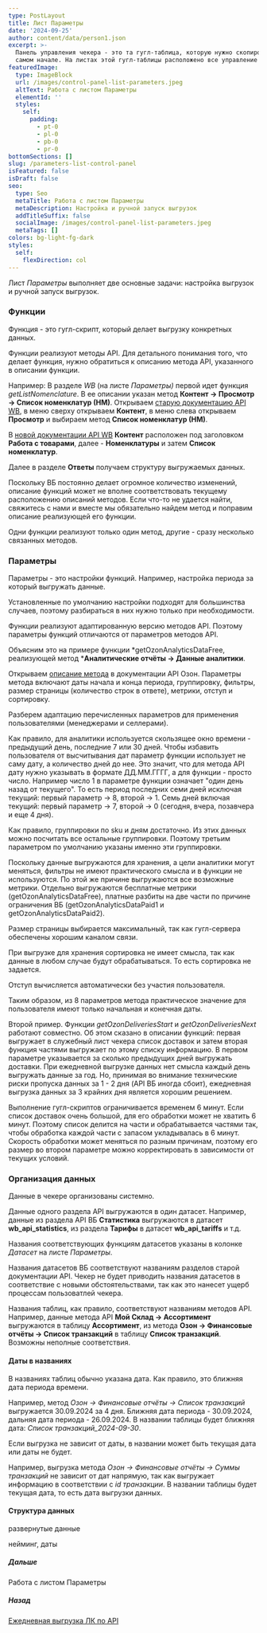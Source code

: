 ```yaml
---
type: PostLayout
title: Лист Параметры
date: '2024-09-25'
author: content/data/person1.json
excerpt: >-
  Панель управления чекера - это та гугл-таблица, которую нужно скопировать в
  самом начале. На листах этой гугл-таблицы расположено все управление чекером →
featuredImage:
  type: ImageBlock
  url: /images/control-panel-list-parameters.jpeg
  altText: Работа с листом Параметры
  elementId: ''
  styles:
    self:
      padding:
        - pt-0
        - pl-0
        - pb-0
        - pr-0
bottomSections: []
slug: /parameters-list-control-panel
isFeatured: false
isDraft: false
seo:
  type: Seo
  metaTitle: Работа с листом Параметры
  metaDescription: Настройка и ручной запуск выгрузок
  addTitleSuffix: false
  socialImage: /images/control-panel-list-parameters.jpeg
  metaTags: []
colors: bg-light-fg-dark
styles:
  self:
    flexDirection: col
---
```

Лист *Параметры* выполняет две основные задачи: настройка выгрузок и ручной запуск выгрузок.

### Функции

Функция - это гугл-скрипт, который делает выгрузку конкретных данных.

Функции реализуют методы API. Для детального понимания того, что делает функция, нужно обратиться к описанию метода API, указанного в описании функции.

Например: В разделе *WB* (на листе *Параметры)* первой идет функция *getListNomenclature*. В ее описании указан метод **Контент → Просмотр → Список номенклатур (НМ)**. Открываем [старую документацию API WB](https://openapi.wildberries.ru/), в меню сверху открываем **Контент**, в меню слева открываем **Просмотр** и выбираем метод **Список номенклатур (НМ)**.

В [новой документации API WB](https://dev.wildberries.ru/) **Контент** расположен под заголовком **Работа с товарами**, далее - **Номенклатуры** и затем **Список номенклатур**.

Далее в разделе **Ответы** получаем структуру выгружаемых данных.

Поскольку ВБ постоянно делает огромное количество изменений, описание функций может не вполне соответствовать текущему расположению описаний методов. Если что-то не удается найти, свяжитесь с нами и вместе мы обязательно найдем метод и поправим описание реализующей его функции.

Одни функции реализуют только один метод, другие - сразу несколько связанных методов.

### Параметры

Параметры - это настройки функций. Например, настройка периода за который выгружать данные.

Установленные по умолчанию настройки подходят для большинства случаев, поэтому разбираться в них нужно только при необходимости.

Функции реализуют адаптированную версию методов API. Поэтому параметры функций отличаются от параметров методов API.

Объясним это на примере функции *getOzonAnalyticsDataFree, реализующей метод ***Аналитические отчёты → Данные аналитики**.

Открываем [описание метода](https://docs.ozon.ru/api/seller/#operation/AnalyticsAPI_AnalyticsGetData) в документации API Озон. Параметры метода включают даты начала и конца периода, группировку, фильтры, размер страницы (количество строк в ответе), метрики, отступ и сортировку.

Разберем адаптацию перечисленных параметров для применения пользователями (менеджерами и селлерами).

Как правило, для аналитики используется скользящее окно времени - предыдущий день, последние 7 или 30 дней. Чтобы избавить пользователя от высчитывания дат параметр функции использует не саму дату, а количество дней до нее. Это значит, что для метода API дату нужно указывать в формате ДД.ММ.ГГГГ, а для функции - просто число. Например число 1 в параметре функции означает "один день назад от текущего".  То есть период последних семи дней исключая текущий: первый параметр → 8, второй → 1. Семь дней включая текущий: первый параметр → 7, второй → 0 (сегодня, вчера, позавчера и еще 4 дня).

Как правило, группировки по sku и дням достаточно. Из этих данных можно посчитать все остальные группировки. Поэтому третьим параметром по умолчанию указаны именно эти группировки.

Поскольку данные выгружаются для хранения, а цели аналитики могут меняться, фильтры не имеют практического смысла и в функции не используются. По этой же причине выгружаются все возможные метрики. Отдельно выгружаются бесплатные метрики (getOzonAnalyticsDataFree), платные разбиты на две части по причине ограничения ВБ (getOzonAnalyticsDataPaid1 и getOzonAnalyticsDataPaid2).

Размер страницы выбирается максимальный, так как гугл-сервера обеспечены хорошим каналом связи.

При выгрузке для хранения сортировка не имеет смысла, так как данные в любом случае будут обрабатываться. То есть сортировка не задается.

Отступ вычисляется автоматически без участия пользователя.

Таким образом, из 8 параметров метода практическое значение для пользователя имеют только начальная и конечная даты.

Второй пример. Функции *getOzonDeliveriesStart* и *getOzonDeliveriesNext* работают совместно. Об этом сказано в описании функций: первая выгружает в служебный лист чекера список доставок и затем вторая функция частями выгружает по этому списку информацию.  В первом параметре указывается за сколько предыдущих дней выгружать доставки. При ежедневной выгрузке данных нет смысла каждый день выгружать данные за год. Но, принимая во внимание технические риски пропуска данных за 1 - 2 дня (API ВБ иногда сбоит), ежедневная выгрузка данных за 3 крайних дня является хорошим решением.

Выполнение гугл-скриптов ограничивается временем 6 минут. Если список доставок очень большой, для его обработки может не хватить 6 минут. Поэтому список делится на части и обрабатывается частями так, чтобы обработка каждой части с запасом укладывалась в 6 минут. Скорость обработки может меняться по разным причинам, поэтому его размер во втором параметре можно корректировать в зависимости от текущих условий.

### Организация данных

Данные в чекере организованы системно.

Данные одного раздела API выгружаются в один датасет. Например, данные из раздела API ВБ **Статистика** выгружаются в датасет **wb\_api\_statistics**, из раздела **Тарифы** в датасет **wb\_api\_tariffs** и т.д.

Названия соответствующих функциям датасетов указаны в колонке *Датасет* на листе *Параметры*.

Названия датасетов ВБ соответствуют названиям разделов старой документации API. Чекер не будет приводить названия датасетов в соответствие с новыми обстоятельствами, так как это нанесет ущерб процессам пользоватлей чекера.

Названия таблиц, как правило, соответствуют названиям методов API. Например, данные метода API **Мой Склад → Ассортимент** выгружаются в таблицу **Ассортимент**, из метода **Озон → Финансовые отчёты → Список транзакций** в таблицу **Список транзакций**. Возможны неполные соответствия.

#### Даты в названиях

В названиях таблиц обычно указана дата. Как правило, это ближняя дата периода времени. 

Например, метод *Озон → Финансовые отчёты → Список транзакций* выгружается 30.09.2024 за 4 дня. Ближняя дата периода - 30.09.2024, дальняя дата периода - 26.09.2024. В названии таблицы будет ближняя дата: *Список транзакций\_2024-09-30*.

Если выгрузка не зависит от даты, в названии может быть текущая дата или даты не будет.

Например, выгрузка метода *Озон → Финансовые отчёты → Суммы транзакций* не зависит от дат напрямую, так как выгружает информацию в соответствии с *id транзакции*. В названии таблицы будет текущая дата, то есть дата выгрузки данных.

#### Структура данных



развернутые данные

нейминг, даты

##### Дальше

Работа с листом Параметры

##### Назад

[Ежедневная выгрузка ЛК по API](/blog/everyday-upload-turn-on/)
